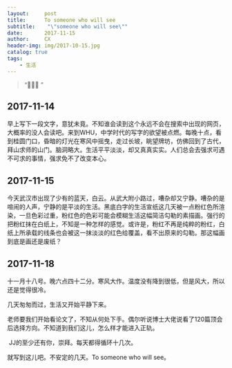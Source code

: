 ```yaml
---
layout:     post
title:      To someone who will see
subtitle:    "\"someone who will see\""
date:       2017-11-15
author:     CX
header-img: img/2017-10-15.jpg
catalog: true
tags:
    - 生活
---
```


> “🙉🙉🙉 ”


## 

## 2017-11-14

​    早上写下一段文字，意犹未竟。不知谁会读到这个永远不会在搜索中出现的网页，大概率的没人会读吧。来到WHU，中学时代的写字的欲望被点燃。每晚十点，看到桂圆门口，昏暗的灯光在寒风中摇曳，走过长坡，眺望牌坊，仿佛回到了古代，拜山求师的山门。脑洞略大。生活平平淡淡，却又真真实实。人们总会去强求可遇不可求的事情，强求免不了改变本心。

## 2017-11-15

​    今天武汉市出现了少有的蓝天，白云。从武大附小路过，嘈杂却又宁静。嘈杂的是喧闹的人声，宁静的是平淡的生活。黑底白字的生活宣纸这几天被一点粉红色所渲染，一旦色彩过重，粉红色的色彩可能会模糊生活这幅简洁勾勒的素描画。强行的把粉红抹在白纸上，不知是一种怎样的感觉。或许是，粉红不再是纯粹的粉红，白纸上所承载的线条也会被这一抹淡淡的红色给覆盖，看不出原来的勾勒。那这幅画到底是画还是废纸？

## 2017-11-18

   十一月十八号。晚六点四十二分。寒风大作。温度没有降到很低，但是风大，所以还是觉得很冷。

   几天匆匆而过，生活又开始平静下来。

   老师要我们开始看论文了，不知从何处下手。偶尔听说博士大佬说看了120篇顶会后选择方向。不知道到我们这儿，怎么样才能进入正轨。

​    JJ的至少还有你，崇拜。每天都得循环十几次。

   就写到这儿吧。不安定的几天。To someone who will see。

  



​    

